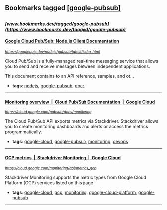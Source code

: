 ## Bookmarks tagged [[google-pubsub]](https://www.bookmarks.dev/search?q=[google-pubsub])

_<sup><sup>[www.bookmarks.dev/tagged/google-pubsub](https://www.bookmarks.dev/tagged/google-pubsub)</sup></sup>_
---
#### [Google Cloud Pub/Sub: Node.js Client Documentation](https://googleapis.dev/nodejs/pubsub/latest/index.html)
_<sup>https://googleapis.dev/nodejs/pubsub/latest/index.html</sup>_

Cloud Pub/Sub is a fully-managed real-time messaging service that allows you to send and receive messages between independent applications.

This document contains to an API reference, samples, and ot...
* **tags**: [nodejs](../tagged/nodejs.md), [google-pubsub](../tagged/google-pubsub.md), [docs](../tagged/docs.md)
---
#### [Monitoring overview  |  Cloud Pub/Sub Documentation  |  Google Cloud](https://cloud.google.com/pubsub/docs/monitoring)
_<sup>https://cloud.google.com/pubsub/docs/monitoring</sup>_

The Cloud Pub/Sub API exports metrics via Stackdriver. Stackdriver allows you to create monitoring dashboards and alerts or access the metrics programmatically.
* **tags**: [google-cloud](../tagged/google-cloud.md), [google-pubsub](../tagged/google-pubsub.md), [monitoring](../tagged/monitoring.md), [devops](../tagged/devops.md)
---
#### [GCP metrics  |  Stackdriver Monitoring   |  Google Cloud](https://cloud.google.com/monitoring/api/metrics_gcp)
_<sup>https://cloud.google.com/monitoring/api/metrics_gcp</sup>_

Stackdriver Monitoring supports the metric types from Google Cloud Platform (GCP) services listed on this page
* **tags**: [google-cloud](../tagged/google-cloud.md), [gcp](../tagged/gcp.md), [monitoring](../tagged/monitoring.md), [google-cloud-platform](../tagged/google-cloud-platform.md), [google-pubsub](../tagged/google-pubsub.md)
---
